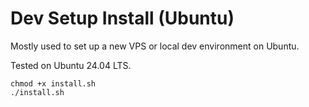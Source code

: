 # Dev Setup Install (Ubuntu)

Mostly used to set up a new VPS or local dev environment on Ubuntu.

Tested on Ubuntu 24.04 LTS.

    chmod +x install.sh
    ./install.sh
